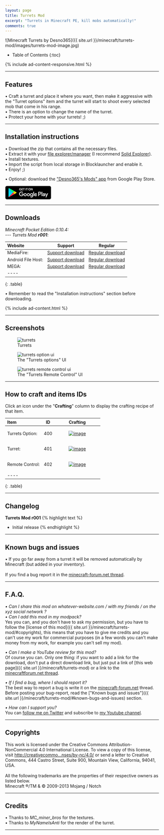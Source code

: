 ```yaml
---
layout: page
title: Turrets Mod
excerpt: "Turrets in Minecraft PE, kill mobs automatically!"
comments: true
---
```


![Minecraft Turrets by Desno365]({{ site.url }}/minecraft/turrets-mod/images/turrets-mod-image.jpg)

* Table of Contents
{:toc}

{% include ad-content-responsive.html %}

---

## Features

• Craft a turret and place it where you want, then make it aggressive with the "Turret options" item and the turret will start to shoot every selected mob that come in his range.<br>
• There is an option to change the name of the turret.<br>
• Protect your home with your turrets! ;)

---

## Installation instructions

• Download the zip that contains all the necessary files.<br>
• Extract it with your [file explorer/manager](http://play.google.com/store/search?q=file%20explorer) (I recommend [Solid Explorer](https://play.google.com/store/apps/details?id=pl.solidexplorer2)).<br>
• Install textures.<br>
• Import the script from local storage in Blocklauncher and enable it.<br>
• Enjoy! ;)

• Optional: download the ["Desno365's Mods" app](https://play.google.com/store/apps/details?id=com.desno365.mods) from Google Play Store.

<a href="https://play.google.com/store/apps/details?id=com.desno365.mods">
  <img alt="Get it on Google Play"
       src="/images/google_play_badge.png" />
</a>

---

## Downloads

<i>Minecraft Pocket Edition 0.10.4:</i><br>
<i> --- Turrets Mod <b>r001</b>:</i>

| Website | Support | Regular |
|:--------|:-------:|:-------:|
| MediaFire:         | [Support download](http://adf.ly/rfJUz) | [Regular download](http://www.mediafire.com/download/o7xdbe19za3x2to/Turrets_Mod_r001_Desno365.zip) |
| Android File Host: | [Support download](http://adf.ly/rfJmM) | [Regular download](https://www.androidfilehost.com/?fid=23622183712465438) |
| MEGA:              | [Support download](http://adf.ly/rfJZn) | [Regular download](https://mega.co.nz/#!u5hgjLLQ!A3fMHmlNpNPUjuo9UXURP2-n0Bn9Fuf-0NrtLg995gA) |
|----
{: .table}

• Remember to read the "Installation instructions" section before downloading.

{% include ad-content.html %}

---

## Screenshots

<figure>
  <img src="{{ site.url }}/minecraft/turrets-mod/images/turrets.jpg" alt="turrets">
  <figcaption>Turrets</figcaption>
</figure>

<figure>
  <img src="{{ site.url }}/minecraft/turrets-mod/images/turrets-option-ui.jpg" alt="turrets option ui">
  <figcaption>The "Turrets options" UI</figcaption>
</figure>

<figure>
  <img src="{{ site.url }}/minecraft/turrets-mod/images/turrets-remote-control-ui.jpg" alt="turrets remote control ui">
  <figcaption>The "Turrets Remote Control" UI</figcaption>
</figure>

---

## How to craft and items IDs

Click an icon under the "**Crafting**" column to display the crafting recipe of that item.

| Item                         | ID       | Crafting |
|:-----------------------------|:--------:|:--------:|
| Turrets Option:              | 400      | <figure><a href="{{ site.url }}/minecraft/turrets-mod/images/how-to-craft/crafting/turretsOptions.jpg"><img src="{{ site.url }}/minecraft/turrets-mod/images/how-to-craft/icons/turretsOptions.png" alt="image"></a></figure> |
| Turret:                      | 401      | <figure><a href="{{ site.url }}/minecraft/turrets-mod/images/how-to-craft/crafting/turret.jpg"><img src="{{ site.url }}/minecraft/turrets-mod/images/how-to-craft/icons/turret.png" alt="image"></a></figure> |
| Remote Control:              | 402      | <figure><a href="{{ site.url }}/minecraft/turrets-mod/images/how-to-craft/crafting/remoteControl.jpg"><img src="{{ site.url }}/minecraft/turrets-mod/images/how-to-craft/icons/remoteControl.png" alt="image"></a></figure> |
|----
{: .table}

---

## Changelog

**Turrets Mod r001**
{% highlight text %}
- Initial release
{% endhighlight %}

---

## Known bugs and issues

• If you go far away from a turret it will be removed automatically by Minecraft (but added in your inventory).<br><br>
If you find a bug report it in the [minecraft-forum.net thread][thread].

---

## F.A.Q.

*• Can I share this mod on whatever-website.com / with my friends / on the xyz social network ?*<br>
*• Can I add this mod in my modpack?*<br>
Yes you can, and you don't have to ask my permission, but you have to follow the [license of this mod]({{ site.url }}/minecraft/turrets-mod/#copyrights), this means that you have to give me credits and you can't use my work for commercial purposes (in a few words you can't make money from my work, for example you can't sell my mod).<br>

*• Can I make a YouTube review for this mod?*<br>
Of course you can. Only one thing: if you want to add a link for the download, don't put a direct download link, but just put a link of [this web page]({{ site.url }}/minecraft/turrets-mod) or a link to the [minecraftforum.net thread][thread].<br>

*• If I find a bug, where I should report it?*<br>
The best way to report a bug is write it on the [minecraft-forum.net][thread] thread. Before posting your bug-report, read the ["Known bugs and issues"]({{ site.url }}/minecraft/turrets-mod/#known-bugs-and-issues) section.

*• How can I support you?*<br>
You can [follow me on Twitter](https://twitter.com/desno365) and subscribe to [my Youtube channel](http://www.youtube.com/channel/UCJQL47nQnsijcaN_7pMsjCQ/videos).

---

## Copyrights

This work is licensed under the Creative Commons Attribution-NonCommercial 4.0 International License.
To view a copy of this license, visit [http://creativecommo...nses/by-nc/4.0/](http://creativecommons.org/licenses/by-nc/4.0/) or send a letter to Creative Commons, 444 Castro Street, Suite 900, Mountain View, California, 94041, USA.
<br><br>
All the following trademarks are the properties of their respective owners as listed below.<br>
Minecraft ®/TM & © 2009-2013 Mojang / Notch

---

## Credits

• Thanks to <i>MC_miner_bros</i> for the textures.<br>
• Thanks to <i>MyNameIsAnti</i> for the render of the turret.

---

[thread]: http://www.minecraftforum.net/forums/minecraft-pocket-edition/mcpe-mods-tools/2201372-mod-beta-turrets-mod-kill-mobs-automatically-r001

